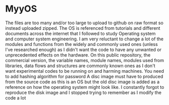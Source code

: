 # MyyOS
The files are too many and/or too large to upload to github on raw format so instead uploaded zipped.
The OS is referenced from tutorials and different documents across the internet that I followed to study Operating system and computer system engineering.
I am very reluctant to change a lot of the modules and functions from the widely and commonly used ones (unless I've researched enough) as I didn't want the code to have any unwanted or unprecedented effects on the hardware.
On this public repository, the commercial version, the variable names, module names, modules used from libraries, data flows and structures are commonly known ones as I don't want experimental codes to be running on and harming machines.
You need to add hashing algorithm for password
A disc image must have to produced from the source code as this is an OS but the old disc image is added as a reference on how the operating system might look like. I constantly forgot to reproduce the disk image and I stopped trying to remember as I modify the code a lot
